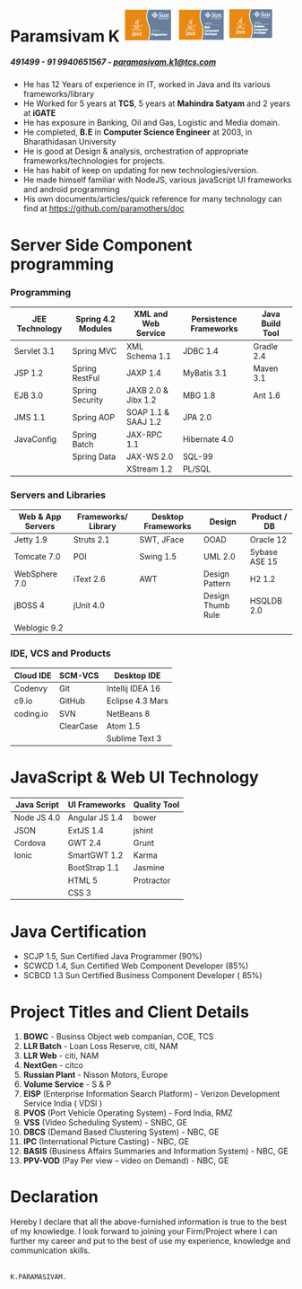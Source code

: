 Paramsivam K                                            <img src="https://github.com/paramothers/docs/blob/master/SCJP.png" width="88" alt="For Java 1.5"> <img src="https://github.com/paramothers/docs/blob/master/SCWCD.png" width="88" alt="For Servlet 2.5, JSP 1.2 and JSTL 1.1"><img src="https://github.com/paramothers/docs/blob/master/SCBCD.png" width="88" alt="For EJB 2.1">
=========================================================================================================================================================================================================================================================================================================================================================================================

##### 491499 - 91 9940651567 - paramasivam.k1@tcs.com #####

* He has 12 Years of experience in IT, worked in Java and its various frameworks/library
* He Worked for 5 years at **TCS**, 5 years at **Mahindra Satyam** and 2 years at **iGATE**
* He has exposure in Banking, Oil and Gas, Logistic and Media domain.
* He completed, **B.E** in **Computer Science Engineer** at 2003, in Bharathidasan University
* He is good at Design & analysis, orchestration of appropriate frameworks/technologies for projects.
* He has habit of keep on updating for new technologies/version.
* He made himself familiar with NodeJS, various javaScript UI frameworks and android programming
* His own documents/articles/quick reference for many technology can find at https://github.com/paramothers/doc

Server Side Component programming
=================================

### Programming ###

| JEE Technology | Spring 4.2 Modules | XML and Web Service | Persistence Frameworks | Java Build Tool |
|----------------|--------------------|---------------------|------------------------|-----------------|
| Servlet 3.1    | Spring MVC         | XML Schema 1.1      | JDBC 1.4               | Gradle 2.4      |
| JSP 1.2        | Spring RestFul     | JAXP 1.4            | MyBatis 3.1            | Maven 3.1       |
| EJB 3.0        | Spring Security    | JAXB 2.0 & Jibx 1.2 | MBG 1.8                | Ant 1.6         |
| JMS 1.1        | Spring AOP         | SOAP 1.1 & SAAJ 1.2 | JPA 2.0                |                 |
| JavaConfig     | Spring Batch       | JAX-RPC 1.1         | Hibernate 4.0          |                 |
|                | Spring Data        | JAX-WS 2.0          | SQL-99                 |                 |
|                |                    | XStream   1.2       | PL/SQL                 |                 |

### Servers and Libraries ###

| Web & App Servers | Frameworks/ Library | Desktop Frameworks | Design            | Product / DB  |
|-------------------|---------------------|--------------------|-------------------|---------------|
| Jetty 1.9         | Struts 2.1          | SWT, JFace         | OOAD              | Oracle 12     |
| Tomcate 7.0       | POI                 | Swing 1.5          | UML 2.0           | Sybase ASE 15 |
| WebSphere 7.0     | iText 2.6           | AWT                | Design Pattern    | H2   1.2      |
| jBOSS 4           | jUnit 4.0           |                    | Design Thumb Rule | HSQLDB  2.0   |
| Weblogic 9.2      |                     |                    |                   |               |


### IDE, VCS and Products ###

| Cloud IDE | SCM-VCS   | Desktop IDE      |
|-----------|-----------|------------------|
| Codenvy   | Git       | Intellij IDEA 16 |
| c9.io     | GitHub    | Eclipse 4.3 Mars |
| coding.io | SVN       | NetBeans 8       |
|           | ClearCase | Atom 1.5         |
|           |           | Sublime Text 3   |


JavaScript & Web UI Technology
==============================

| Java Script | UI Frameworks  | Quality Tool |
|-------------|----------------|--------------|
| Node JS 4.0 | Angular JS 1.4 | bower        |
| JSON        | ExtJS 1.4      | jshint       |
| Cordova     | GWT 2.4        | Grunt        |
| Ionic       | SmartGWT 1.2   | Karma        |
|             | BootStrap 1.1  | Jasmine      |
|             | HTML 5         | Protractor   |
|             | CSS 3          |              |

Java Certification
==================

* SCJP 1.5, Sun Certified Java Programmer (90%)
* SCWCD 1.4, Sun Certified Web Component Developer (85%)
* SCBCD 1.3 Sun Certified Business Component Developer ( 85%)

Project Titles and Client Details
=================================

 1. **BOWC** - Businss Object web companian, COE, TCS
 2. **LLR Batch** - Loan Loss Reserve, citi, NAM
 3. **LLR Web** - citi, NAM
 4. **NextGen** - citco
 5. **Russian Plant** - Nisson Motors, Europe
 6. **Volume Service** - S & P
 7. **EISP** (Enterprise Information Search Platform)  - Verizon Development Service India ( VDSI )
 8. **PVOS** (Port Vehicle Operating System)  - Ford India, RMZ
 9. **VSS** (Video Scheduling System)  - SNBC, GE
10. **DBCS** (Demand Based Clustering System)  - NBC, GE
11. **IPC** (International Picture Casting) - NBC, GE
12. **BASIS** (Business Affairs Summaries and Information System) - NBC, GE
13. **PPV-VOD** (Pay Per view – video on Demand)  - NBC, GE
    
Declaration
===========

Hereby I declare that all the above-furnished information is true to the best of my knowledge.
I look forward to joining your Firm/Project where I can further my career and put to the best of use my experience, knowledge and communication skills.
   
                                                                                       K.PARAMASIVAM.



    

    
    

    
    

    
    

   
   

   
   

                                                   
                                                   

   
   
